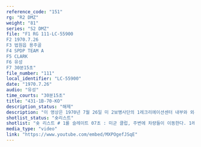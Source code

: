 ```yaml
---
reference_code: "151"
rg: "R2 DMZ"
weight: "81"
series: "S2 DMZ"
file: "F1 RG 111-LC-55900
F2 1970.7.26
F3 법원읍 용주골
F4 SPDP TEAM A
F5 CLARK
F6 유성 
F7 30분15초"
file_number: "111"
local_identifier: "LC-55900"
date: "1970.7.26"
audio: "유성"
time_courts: "30분15초"
title: "431-1B-70-KO"
description_status: "해제"
description: "이 영상은 1970년 7월 26일 미 2보병사단의 1레크리에이션센터 내부와 외부 모습이다. 이곳은 1955년부터 1971년까지 법원읍 법원리 용주골에 24보병사단과 1기병사단 7연대, 2보병사단 등이 이용했다. 주로 병사들이 휴일에 와서 각종 게임이나 기타 여가활동을 할 수 있었다. 이 영상을 촬영한 부대는 미육군성 특별사진과(department of the army special photographic office, SPDP)이며 같은 4과의 웨이드(Wade)가 담당했다. 이 사진과는 1962년에 미국 본토, 파나마, 태평양 등 3개 구역으로 나눠 조직되었고 국방부, 합동참모부, 미 의회 등에 영상을 제공하기도 했다. 특히 이 부대는 대통령 존 케네디(JFK)의 명령에 따라 무한한 권한을 지녔고 베트남 전쟁을 계기로 확장되었다. "
shotlist_status: "숏리스트"
shotlist: "숏 리스트 # 1롤 슬레이트 07초 : 미군 클럽, 주변에 차량들이 이동한다. 1레크리에이션센터 앞의 도시 풍경. 기 지 정문. 정문을 통과해 기지 안으로 들어간다. (5분33초) 2사단 박물관 정문 # 4롤 슬레이트 16분41초 : 운동장에서 자동차 경주하는 모습. (22분09초) 기지 철조망 밖에서 자동차 경주를 구경하는 한국 아이들. "
media_type: "video"
link: "https://www.youtube.com/embed/MXPOgefJSqE"
---
```

